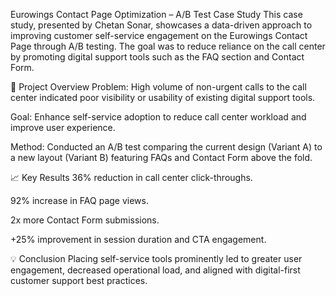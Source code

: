 Eurowings Contact Page Optimization – A/B Test Case Study
This case study, presented by Chetan Sonar, showcases a data-driven approach to improving customer self-service engagement on the Eurowings Contact Page through A/B testing. The goal was to reduce reliance on the call center by promoting digital support tools such as the FAQ section and Contact Form.

🧩 Project Overview
Problem: High volume of non-urgent calls to the call center indicated poor visibility or usability of existing digital support tools.

Goal: Enhance self-service adoption to reduce call center workload and improve user experience.

Method: Conducted an A/B test comparing the current design (Variant A) to a new layout (Variant B) featuring FAQs and Contact Form above the fold.

📈 Key Results
36% reduction in call center click-throughs.

92% increase in FAQ page views.

2x more Contact Form submissions.

+25% improvement in session duration and CTA engagement.

💡 Conclusion
Placing self-service tools prominently led to greater user engagement, decreased operational load, and aligned with digital-first customer support best practices.
